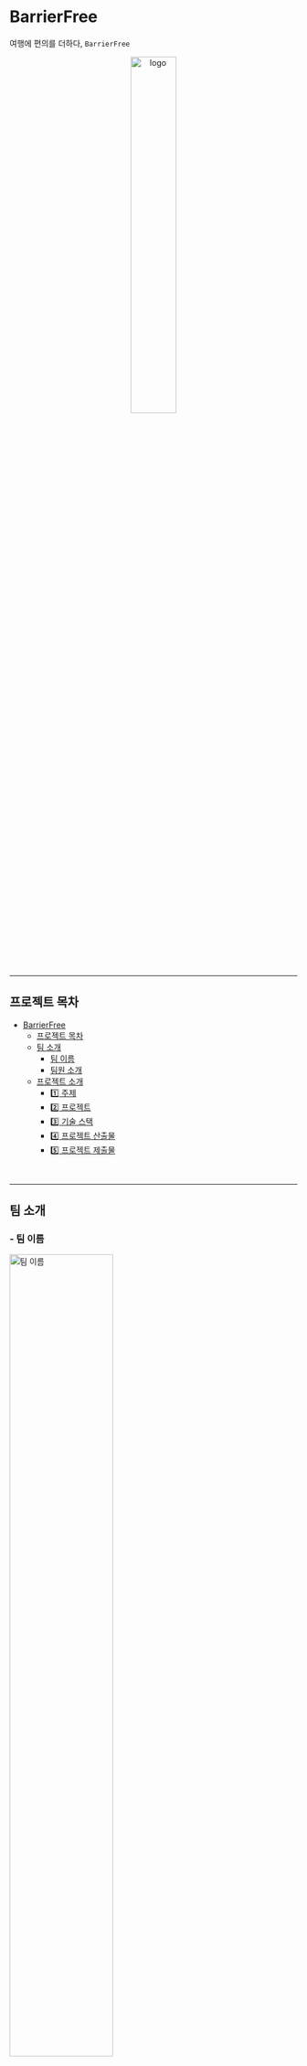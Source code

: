 # BarrierFree

여행에 편의를 더하다, `BarrierFree`
<br/>
<div align="center"><img src="/uploads/5d78c41c5827f7b98e47740485ba95a9/logo.png" alt="logo" width="40%"/></div><br>
<br/>

---
## **프로젝트 목차**
- [BarrierFree](#BarrierFree)
    - [프로젝트 목차](#프로젝트-목차)
    - [팀 소개](#팀-소개)
        - [팀 이름](#팀-이름)
        - [팀원 소개](#팀원-소개)
    - [프로젝트 소개](#프로젝트-소개)
        - [1️⃣ 주제](#1️⃣-주제)
        - [2️⃣ 프로젝트](#2️⃣-프로젝트)
        - [3️⃣ 기술 스택](#3️⃣-기술-스택)
        - [4️⃣ 프로젝트 산출물](#4️⃣-프로젝트-산출물)
        - [5️⃣ 프로젝트 제출물](#5️⃣-프로젝트-제출물)

<br/>

---

## **팀 소개**

### - 팀 이름

<img src ="/uploads/74b03848861f31c07eb417ce0f52ce6a/그림3.png" alt="팀 이름" width="60%">

### - 팀원 소개

| 이름   | 직책 | 역할                |
| ------ | ---- | ------------------- |
| 유민상 | 팀장 | Backend, CI/CD 및 인프라 구축 |
| 남정현 | 팀원 | Frontend, React, Redux 기반 및 EC2 서버 통신            |
| 정현정 | 팀원 | Frontend, React, Redux 기반 및 지오로케이션 활용            |
| 허은아 | 팀원 | Backend, Open API 통신 및 Token 담당, DB 설계             |
| 황수진 | 팀원 | Backend, DB 설계, QA             |

<br/>

## **프로젝트 소개**

### 1️⃣ 주제

- WHY
  ```
  - 우리나라 국내여행 경험률은 92.4%, 평균 여행 횟수는 7.6회(2019년 국민여행조사)
  - 이에 반해 장애인의 국내여행 경험률은 21.3%(장애인 삶 패널 조사)에 불과합니다.
  - 관광 환경 조성 미흡 및 부족한 이동 편의성, 그리고 시설 정보의 제공 부족이 문제되고 있습니다.
  ```
- HOW
  ```
  - SNS를 통해 무장애 여행지의 정보를 확인할 수 있습니다.
  - 직접 다녀온 여행지에 대한 후기를 남기으로써 여행지를 직접 추천할 수 있고,
  - 한국관광공사에서 제공하는 추천 여행지 정보를 얻을 수 있습니다.
  - 5가지 불편사항(지체 장애, 시각 장애, 청각 장애, 영유아 가족, 고령자)에 대한 편의 정보를 제공합니다.
  ```
- WHAT
  ```
  - 한국관광공사 API를 활용한 여행지의 무장애 정보와 실제 방문객들의 생생한 후기까지 제공하는 무장애 여행 SNS
  ```

### 2️⃣ 프로젝트

<img src ="/uploads/57c37cdfa20ff0ee9f7d209e07eafd13/about_project.jpg" alt="팀 소개" width="80%"/>
<br>

  - [프로젝트 고려 사항](./docs/about_project.md)

### 3️⃣ 기술 스택

<img src ="/uploads/74f72a87c073c739b49279937acf312d/아키텍쳐.png" alt="아키텍쳐" width="80%"/>

<br>

- `FrontEnd` : React, Node.js, Redux, Material-UI
- `BackEnd` : SpringBoot, JPA, MySQL, Lombok
- `DevOps` : GitLab, Jenkins, Docker, JIRA, AWS EC2

### 4️⃣ 프로젝트 산출물

  <img src ="/uploads/cd9a142dad02a88ac1ec7ce115a0430f/notion.png" alt="notion" width="60%"/>

  <!-- <br> -->
  - [Notion](https://www.notion.so/SSAFY-2-PJT-93e0d2e267574a59af816a3b83e71f45)
    - [데일리 스크럼](https://www.notion.so/72a5d378cc1d495884e765202d35fa2c)
    - [요구사항 정의서](https://docs.google.com/spreadsheets/d/13XwaL0gwV3tMDqk-z3DK0b0z17yS_cYHmEfgT1YeYno/edit#gid=1507160105)
    - [와이어프레임](https://www.figma.com/file/bYt0iOMGFyigIpNPLbejn6/Weclusive?node-id=0%3A1)
    - [Convention](https://www.notion.so/d3e580f0be82416fb69d5d50dbb7f385)
    - [API Docs](https://www.notion.so/API-DOCS-d4ddf72884844dc6ab39da5a3eba8c52)


- [Swagger](./docs/swagger.md)
- [Jira](./docs/jira.md)
- [ERD](./docs/erd.md)

### 5️⃣ 프로젝트 제출물
- [외부서비스](./exec/베리어프리_외부서비스.pdf)
- [시연시나리오](./exec/베리어프리_시연시나리오.pdf)
- [빌드배포](./exec/베리어프리_빌드_배포_정리.pdf)

## **프로젝트 영상**

[![유튜브](/uploads/8cba2c0c79b4bbb3c72061c33a0712d3/we.png)](https://youtu.be/sYk2pQ_QgOQ)

